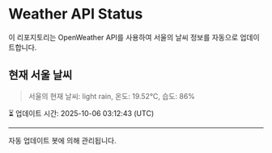 
# Weather API Status

이 리포지토리는 OpenWeather API를 사용하여 서울의 날씨 정보를 자동으로 업데이트합니다.

## 현재 서울 날씨
> 서울의 현재 날씨: light rain, 온도: 19.52°C, 습도: 86%

⏳ 업데이트 시간: 2025-10-06 03:12:43 (UTC)

---
자동 업데이트 봇에 의해 관리됩니다.
